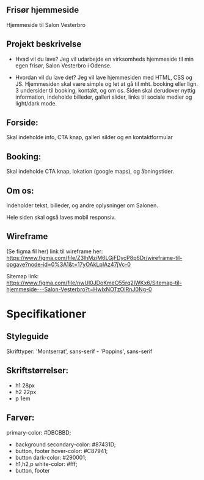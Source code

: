 ## Frisør hjemmeside
Hjemmeside til Salon Vesterbro

## Projekt beskrivelse
- Hvad vil du lave?
Jeg vil udarbejde en virksomheds hjemmeside til min egen frisør, Salon Vesterbro i Odense.

- Hvordan vil du lave det?
Jeg vil lave hjemmesiden med HTML, CSS og JS. 
Hjemmesiden skal være simple og let at gå til mht. booking eller lign. 3 undersider til booking, kontakt, og om os.
Siden skal derudover nyttig information, indeholde billeder, galleri slider, links til sociale medier og light/dark mode. 

## Forside: 
Skal indeholde info, CTA knap, galleri silder og en kontaktformular
## Booking: 
Skal indeholde CTA knap, lokation (google maps), og åbningstider.
## Om os: 
Indeholder tekst, billeder, og andre oplysninger om Salonen.

Hele siden skal også laves mobil responsiv.

## Wireframe
(Se figma fil her)
link til wireframe her: https://www.figma.com/file/Z3lhMziM6LGjFDycP8p6Dr/wireframe-til-opgave?node-id=0%3A1&t=17yOAkLpIAz47jVc-0

Sitemap
link: https://www.figma.com/file/nwUl0JDoKmeO55rq2IWKx6/Sitemap-til-hjemmeside---Salon-Vesterbro?t=HwIxNOTzOIRnJ0Ng-0

# Specifikationer
## Styleguide
Skrifttyper: 'Montserrat', sans-serif - 'Poppins', sans-serif
## Skriftstørrelser:
 * h1 28px
 * h2 22px
 * p 1em

## Farver:
primary-color: #DBCBBD;
 * background
secondary-color: #87431D;
 * button, footer
hover-color: #C87941;
 * button
dark-color: #290001;
 * h1,h2,p
white-color: #fff;
 * button, footer
